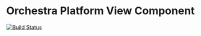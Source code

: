 Orchestra Platform View Component
==============

[![Build Status](https://travis-ci.org/orchestral/view.png?branch=master)](https://travis-ci.org/orchestral/view)